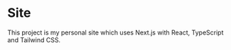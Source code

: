 # Site

This project is my personal site which uses Next.js with React, TypeScript and Tailwind CSS.
